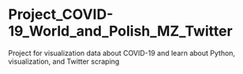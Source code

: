 # Project_COVID-19_World_and_Polish_MZ_Twitter
 Project for visualization data about COVID-19 and learn about Python, visualization, and Twitter scraping
